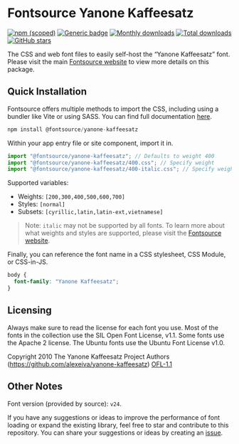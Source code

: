 # Fontsource Yanone Kaffeesatz

[![npm (scoped)](https://img.shields.io/npm/v/@fontsource/yanone-kaffeesatz?color=brightgreen)](https://www.npmjs.com/package/@fontsource/yanone-kaffeesatz) [![Generic badge](https://img.shields.io/badge/fontsource-passing-brightgreen)](https://github.com/fontsource/fontsource) [![Monthly downloads](https://badgen.net/npm/dm/@fontsource/yanone-kaffeesatz)](https://github.com/fontsource/fontsource) [![Total downloads](https://badgen.net/npm/dt/@fontsource/yanone-kaffeesatz)](https://github.com/fontsource/fontsource) [![GitHub stars](https://img.shields.io/github/stars/fontsource/fontsource.svg?style=social&label=Star)](https://github.com/fontsource/fontsource/stargazers)

The CSS and web font files to easily self-host the “Yanone Kaffeesatz” font. Please visit the main [Fontsource website](https://fontsource.org/fonts/yanone-kaffeesatz) to view more details on this package.

## Quick Installation

Fontsource offers multiple methods to import the CSS, including using a bundler like Vite or using SASS. You can find full documentation [here](https://fontsource.org/docs/getting-started/introduction).

```javascript
npm install @fontsource/yanone-kaffeesatz
```

Within your app entry file or site component, import it in.

```javascript
import "@fontsource/yanone-kaffeesatz"; // Defaults to weight 400
import "@fontsource/yanone-kaffeesatz/400.css"; // Specify weight
import "@fontsource/yanone-kaffeesatz/400-italic.css"; // Specify weight and style
```

Supported variables:
- Weights: `[200,300,400,500,600,700]`
- Styles: `[normal]`
- Subsets: `[cyrillic,latin,latin-ext,vietnamese]`

> Note: `italic` may not be supported by all fonts. To learn more about what weights and styles are supported, please visit the [Fontsource website](https://fontsource.org/fonts/yanone-kaffeesatz).

Finally, you can reference the font name in a CSS stylesheet, CSS Module, or CSS-in-JS.

```css
body {
  font-family: "Yanone Kaffeesatz";
}
```

## Licensing
Always make sure to read the license for each font you use. Most of the fonts in the collection use the SIL Open Font License, v1.1. Some fonts use the Apache 2 license. The Ubuntu fonts use the Ubuntu Font License v1.0.

Copyright 2010 The Yanone Kaffeesatz Project Authors (https://github.com/alexeiva/yanone-kaffeesatz)
[OFL-1.1](http://scripts.sil.org/OFL)

## Other Notes
Font version (provided by source): `v24`.

If you have any suggestions or ideas to improve the performance of font loading or expand the existing library, feel free to star and contribute to this repository. You can share your suggestions or ideas by creating an [issue](https://github.com/fontsource/fontsource/issues).